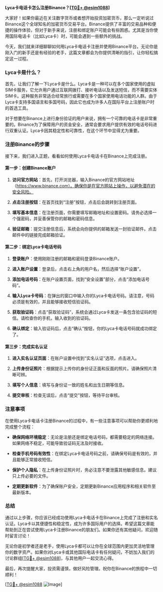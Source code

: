 **Lyca卡电话卡怎么注册Binance？[[TG💪+ @esim1088](https://t.me/s/esim1088)]**

大家好！如果你最近在关注数字货币或者想开始投资加密货币，那么一定听说过Binance这个全球知名的加密货币交易平台。Binance提供了丰富的交易品种和便捷的操作体验，但对于新手来说，注册和绑定账户可能会有些困惑。尤其是当你使用国际电话卡（比如Lyca卡）时，可能会遇到一些额外的挑战。

今天，我们就来详细聊聊如何用Lyca卡电话卡注册并使用Binance平台。无论你是刚入门的新手还是有经验的老手，这篇文章都会为你提供清晰的指引，让你轻松搞定这一过程。

### Lyca卡是什么？

首先，让我们了解一下Lyca卡是什么。Lyca卡是一种可以在多个国家使用的虚拟SIM卡服务，它允许用户通过互联网拨打、接听电话以及发送短信，而不需要实体SIM卡。这种服务非常适合经常旅行或需要在多个国家使用电话功能的人群。由于Lyca卡支持多国语言和多国号码，因此它也成为许多人在国际平台上注册账户时的首选工具。

对于想要在Binance上进行身份验证的用户来说，拥有一个可靠的电话卡是非常重要的。Binance为了保障用户的资金安全，通常会要求用户提供有效的电话号码进行双重认证。Lyca卡因其稳定性和可靠性，在这个环节中显得尤为重要。

### 注册Binance的步骤

接下来，我们进入正题，看看如何使用Lyca卡电话卡在Binance上完成注册。

#### 第一步：创建Binance账户

1. **访问官方网站**：首先，打开浏览器，输入Binance的官方网站地址（https://www.binance.com）。确保你是在官方网站上操作，以避免潜在的安全风险。
   
2. **点击注册按钮**：在首页找到“注册”按钮，点击后会跳转到注册页面。

3. **填写基本信息**：在注册页面，你需要填写邮箱地址和设置密码。请务必选择一个强密码，并妥善保管你的邮箱和密码信息。

4. **验证邮箱**：提交注册信息后，系统会向你提供的邮箱发送一封验证邮件。点击邮件中的链接完成邮箱验证。

#### 第二步：绑定Lyca卡电话号码

1. **登录账户**：使用刚刚注册的邮箱和密码登录Binance账户。

2. **进入账户设置**：登录后，点击右上角的用户名，然后选择“账户设置”。

3. **添加电话号码**：在账户设置页面，找到“安全设置”部分，点击“添加电话号码”。

4. **输入Lyca卡号码**：在弹出的窗口中输入你的Lyca卡电话号码。请注意，号码必须是有效的，并且能够接收短信验证码。

5. **获取验证码**：点击“获取验证码”，系统会通过Lyca卡发送一条包含验证码的短信。请检查你的手机，输入收到的验证码。

6. **确认绑定**：输入验证码后，点击“确认”按钮，你的Lyca卡电话号码就成功绑定了。

#### 第三步：完成实名认证

1. **进入实名认证页面**：在账户设置中找到“实名认证”选项，点击进入。

2. **上传身份证照片**：根据提示上传你的身份证正面和反面的照片。请确保照片清晰可辨。

3. **填写个人信息**：填写与身份证一致的姓名和出生日期等信息。

4. **提交审核**：检查无误后，点击“提交”按钮，等待平台审核。

### 注意事项

在使用Lyca卡电话卡注册Binance的过程中，有一些注意事项可以帮助你更顺利地完成整个流程：

- **确保网络环境稳定**：无论是注册还是绑定电话号码，都需要稳定的网络连接。如果网络不稳定，可能导致验证码无法及时接收。
  
- **检查手机号码有效性**：在绑定Lyca卡电话号码之前，请确保号码是有效的，并且能够正常接收短信。

- **保护个人隐私**：在上传身份证照片时，务必注意不要泄露其他敏感信息。建议只上传必要的文件。

- **定期更新软件**：为了确保账户安全，定期更新Binance应用程序和相关软件至最新版本。

### 总结

通过以上步骤，你应该已经成功使用Lyca卡电话卡在Binance上完成了注册和实名认证。Lyca卡以其便捷性和稳定性，成为许多国际用户的选择。希望这篇文章能帮助到正在尝试使用Lyca卡注册Binance的朋友们。如果你还有其他疑问，欢迎随时留言讨论！

无论你是初学者还是老手，使用Lyca卡都可以让你在全球范围内更加灵活地管理你的数字资产。如果你对Lyca卡或其他国际电话卡有任何疑问，不妨加入我们的讨论群组[[TG💪+ @esim1088](https://t.me/s/esim1088)]，与其他用户一起交流心得。

最后，再次提醒大家，投资需谨慎，做好风险管理。祝你在Binance的旅程中一切顺利！

[[TG💪+ @esim1088](https://t.me/s/esim1088) ![Image](https://i.postimg.cc/4NQfJmqS/Snipaste-2025-05-13-00-14-12.png)]